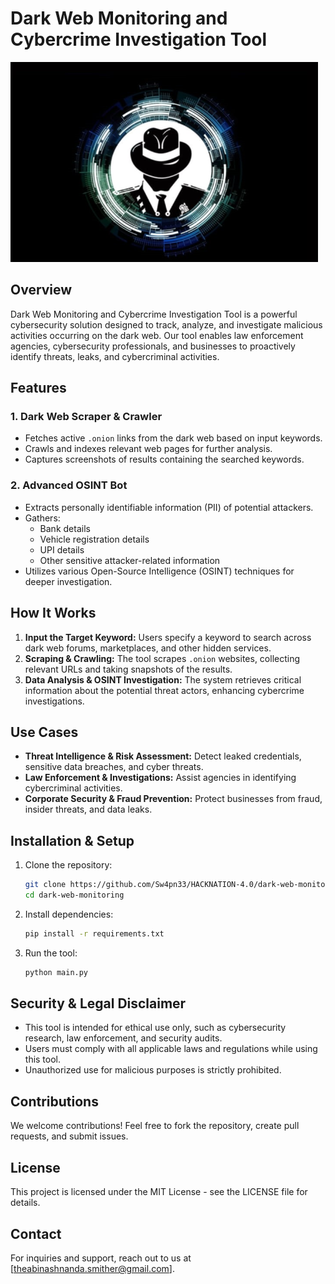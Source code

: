 # Dark Web Monitoring and Cybercrime Investigation Tool

![Logo](image.png)

## Overview
Dark Web Monitoring and Cybercrime Investigation Tool is a powerful cybersecurity solution designed to track, analyze, and investigate malicious activities occurring on the dark web. Our tool enables law enforcement agencies, cybersecurity professionals, and businesses to proactively identify threats, leaks, and cybercriminal activities.

## Features
### 1. Dark Web Scraper & Crawler
- Fetches active `.onion` links from the dark web based on input keywords.
- Crawls and indexes relevant web pages for further analysis.
- Captures screenshots of results containing the searched keywords.

### 2. Advanced OSINT Bot
- Extracts personally identifiable information (PII) of potential attackers.
- Gathers:
  - Bank details
  - Vehicle registration details
  - UPI details
  - Other sensitive attacker-related information
- Utilizes various Open-Source Intelligence (OSINT) techniques for deeper investigation.

## How It Works
1. **Input the Target Keyword:** Users specify a keyword to search across dark web forums, marketplaces, and other hidden services.
2. **Scraping & Crawling:** The tool scrapes `.onion` websites, collecting relevant URLs and taking snapshots of the results.
3. **Data Analysis & OSINT Investigation:** The system retrieves critical information about the potential threat actors, enhancing cybercrime investigations.

## Use Cases
- **Threat Intelligence & Risk Assessment:** Detect leaked credentials, sensitive data breaches, and cyber threats.
- **Law Enforcement & Investigations:** Assist agencies in identifying cybercriminal activities.
- **Corporate Security & Fraud Prevention:** Protect businesses from fraud, insider threats, and data leaks.

## Installation & Setup
1. Clone the repository:
   ```sh
   git clone https://github.com/Sw4pn33/HACKNATION-4.0/dark-web-monitoring.git
   cd dark-web-monitoring
   ```
2. Install dependencies:
   ```sh
   pip install -r requirements.txt
   ```
3. Run the tool:
   ```sh
   python main.py 
   ```

## Security & Legal Disclaimer
- This tool is intended for ethical use only, such as cybersecurity research, law enforcement, and security audits.
- Users must comply with all applicable laws and regulations while using this tool.
- Unauthorized use for malicious purposes is strictly prohibited.

## Contributions
We welcome contributions! Feel free to fork the repository, create pull requests, and submit issues.

## License
This project is licensed under the MIT License - see the LICENSE file for details.

## Contact
For inquiries and support, reach out to us at [theabinashnanda.smither@gmail.com].

